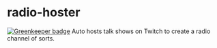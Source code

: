 # radio-hoster

[![Greenkeeper badge](https://badges.greenkeeper.io/freaktechnik/radio-hoster.svg)](https://greenkeeper.io/)
Auto hosts talk shows on Twitch to create a radio channel of sorts.
